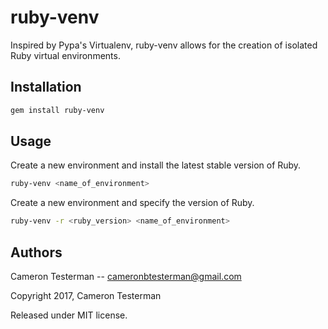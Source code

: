 # ruby-venv
Inspired by Pypa's Virtualenv, ruby-venv allows for the creation of isolated Ruby virtual environments.

## Installation

```bash
gem install ruby-venv
```

## Usage

Create a new environment and install the latest stable version of Ruby.

```bash
ruby-venv <name_of_environment>
```

Create a new environment and specify the version of Ruby.

```bash
ruby-venv -r <ruby_version> <name_of_environment>
```

## Authors

Cameron Testerman   --  cameronbtesterman@gmail.com

Copyright 2017, Cameron Testerman

Released under MIT license.  
